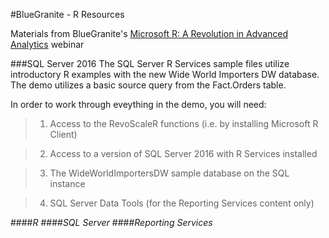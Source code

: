 #BlueGranite - R Resources

Materials from BlueGranite's [Microsoft R: A Revolution in Advanced Analytics](https://www.blue-granite.com/webinar-microsoft-r-a-revolution-of-advanced-analytics) webinar


###SQL Server 2016
The SQL Server R Services sample files utilize introductory R examples with the new Wide World Importers DW database. The demo utilizes a basic source query from the Fact.Orders table.

In order to work through eveything in the demo, you will need:

>1. Access to the RevoScaleR functions (i.e. by installing Microsoft R Client)

>2. Access to a version of SQL Server 2016 with R Services installed 

>3. The WideWorldImportersDW sample database on the SQL instance

>4. SQL Server Data Tools (for the Reporting Services content only)

####*R*
####*SQL Server*
####*Reporting Services*
